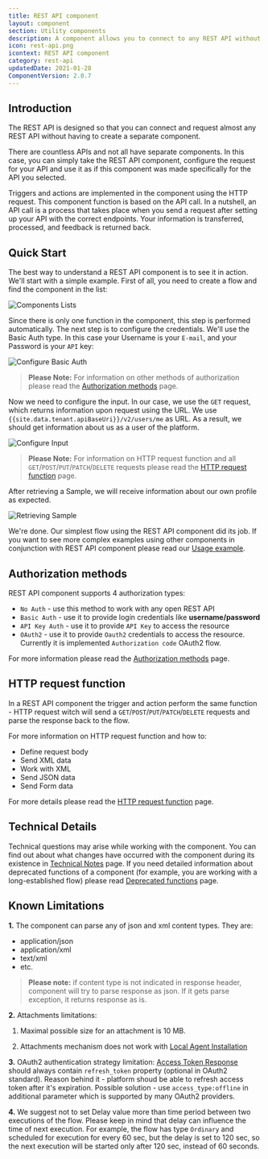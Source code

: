 ```yaml
---
title: REST API component
layout: component
section: Utility components
description: A component allows you to connect to any REST API without programming your own components.
icon: rest-api.png
icontext: REST API component
category: rest-api
updatedDate: 2021-01-28
ComponentVersion: 2.0.7
---
```


## Introduction

The REST API is designed so that you can connect and request almost any REST API without having to create a separate component.

There are countless APIs and not all have separate components. In this case, you can simply take the REST API component,  configure the request for your API and use it as if this component was made specifically for the API you selected.

Triggers and actions are implemented in the component using the HTTP request. This component function is based on the API call.
In a nutshell, an API call is a process that takes place when you send a request after setting up your API with the correct endpoints. Your information is transferred, processed, and feedback is returned back.

## Quick Start

The best way to understand a REST API component is to see it in action. We'll start with a simple example. First of all, you need to create a flow and find the component in the list:

![Components Lists](img/comp-list.png)

Since there is only one function in the component, this step is performed automatically. The next step is to configure the credentials. We'll use the Basic Auth type. In this case your Username is your `E-mail`, and your Password is your `API` key:

![Configure Basic Auth](img/configure-basic-auth-type.png)

>**Please Note:** For information on other methods of authorization please read the [Authorization methods](authorization-methods) page.

Now we need to configure the input. In our case, we use the `GET` request, which returns information upon request using the URL. We use `{{site.data.tenant.apiBaseUri}}/v2/users/me` as URL. As a result, we should get information about us as a user of the platform.

![Configure Input](img/user-me-input.png)

>**Please Note:** For information on HTTP request function and all `GET`/`POST`/`PUT`/`PATCH`/`DELETE` requests please read the [HTTP request function](http-request) page.

After retrieving a Sample, we will receive information about our own profile as expected.

![Retrieving Sample](img/sample-profile.png)

We're done. Our simplest flow using the REST API component did its job. If you want to see more complex examples using other components in conjunction with REST API component please read our [Usage example](usage-example).

## Authorization methods

REST API component supports 4 authorization types:

*   `No Auth` - use this method to work with any open REST API
*   `Basic Auth` - use it to provide login credentials like **username/password**
*   `API Key Auth` - use it to provide `API Key` to access the resource
*   `OAuth2` - use it to provide `Oauth2` credentials to access the resource. Currently it is implemented `Authorization code` OAuth2 flow.

For more information please read the [Authorization methods](authorization-methods) page.

## HTTP request function

In a REST API component the trigger and action perform the same function - HTTP request witch will send a `GET`/`POST`/`PUT`/`PATCH`/`DELETE` requests and parse the response back to the flow.

For more information on HTTP request function and how to:

* Define request body
* Send XML data
* Work with XML
* Send JSON data
* Send Form data

For more details please read the [HTTP request function](http-request) page.

## Technical Details

Technical questions may arise while working with the component. You can find out about what changes have occurred with the component during its existence in [Technical Notes](technical-notes) page. If you need detailed information about deprecated functions of a component (for example, you are working with a long-established flow) please read [Deprecated functions](deprecated-functions) page.

## Known Limitations

**1.** The component can parse any of json and xml content types.
They are:
* application/json
* application/xml
* text/xml
* etc.

> **Please note:** if content type is not indicated in response header, component will try to parse response as json. If it gets parse exception, it returns response as is.

**2.** Attachments limitations:

  1. Maximal possible size for an attachment is 10 MB.

  2. Attachments mechanism does not work with [Local Agent Installation](/references/local-agents-requesting#compatible-operating-systems)

**3.** OAuth2 authentication strategy limitation: [Access Token Response](https://www.oauth.com/oauth2-servers/access-tokens/access-token-response/) should   always contain `refresh_token` property (optional in OAuth2 standard). Reason behind it - platform shoud be able to refresh access token after it's expiration.  Possible solution - use `access_type:offline` in additional parameter which is supported by many OAuth2 providers.

**4.** We suggest not to set Delay value more than time period between two executions of the flow. Please keep in mind that delay can influence the time of next execution. For example, the flow has type `Ordinary` and scheduled for execution for every 60 sec, but the delay is set to 120 sec, so the next execution will be started only after 120 sec, instead of 60 seconds.
